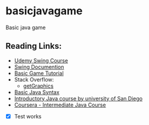 # basicjavagame
Basic java game


## Reading Links:

- [Udemy Swing Course](https://www.udemy.com/java-swing-complete)
- [Swing Documention](https://docs.oracle.com/javase/7/docs/api/javax/swing)
- [Basic Game Tutorial](http://compsci.ca/v3/viewtopic.php?t=25991)
- Stack Overflow:
    - [getGraphics](http://stackoverflow.com/questions/15986677/drawing-an-object-using-getgraphics-without-extending-jframe)
- [Basic Java Syntax](http://www.tutorialspoint.com/java/java_basic_syntax.htm)
- [Introductory Java course by university of San Diego](https://sites.google.com/a/eng.ucsd.edu/cse-8a-fall-2014/schedule-and-assignments)
- [Coursera - Intermediate Java Course](https://www.coursera.org/learn/object-oriented-java)
- [x] Test works

